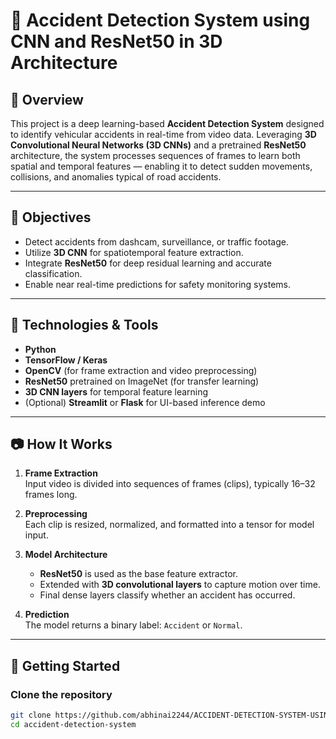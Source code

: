 # 🚗 Accident Detection System using CNN and ResNet50 in 3D Architecture

## 📌 Overview

This project is a deep learning-based **Accident Detection System** designed to identify vehicular accidents in real-time from video data. Leveraging **3D Convolutional Neural Networks (3D CNNs)** and a pretrained **ResNet50** architecture, the system processes sequences of frames to learn both spatial and temporal features — enabling it to detect sudden movements, collisions, and anomalies typical of road accidents.

---

## 🎯 Objectives

- Detect accidents from dashcam, surveillance, or traffic footage.
- Utilize **3D CNN** for spatiotemporal feature extraction.
- Integrate **ResNet50** for deep residual learning and accurate classification.
- Enable near real-time predictions for safety monitoring systems.

---

## 🧰 Technologies & Tools

- **Python**
- **TensorFlow / Keras**
- **OpenCV** (for frame extraction and video preprocessing)
- **ResNet50** pretrained on ImageNet (for transfer learning)
- **3D CNN layers** for temporal feature learning
- (Optional) **Streamlit** or **Flask** for UI-based inference demo

---

## 📷 How It Works

1. **Frame Extraction**  
   Input video is divided into sequences of frames (clips), typically 16–32 frames long.

2. **Preprocessing**  
   Each clip is resized, normalized, and formatted into a tensor for model input.

3. **Model Architecture**  
   - **ResNet50** is used as the base feature extractor.
   - Extended with **3D convolutional layers** to capture motion over time.
   - Final dense layers classify whether an accident has occurred.

4. **Prediction**  
   The model returns a binary label: `Accident` or `Normal`.

---

## 🚀 Getting Started

### Clone the repository

```bash
git clone https://github.com/abhinai2244/ACCIDENT-DETECTION-SYSTEM-USING-CNN-AND-RESNET50.git
cd accident-detection-system
